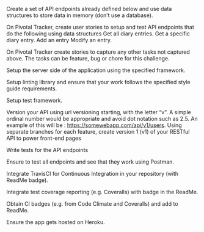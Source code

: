 Create a set of API endpoints already defined below and use data structures to store data in memory (don’t use a database).

On Pivotal Tracker, create user stories to setup and test API endpoints that do the following using data structures
Get all diary entries.
Get a specific diary entry.
Add an entry
Modify an entry.

On Pivotal Tracker create stories to capture any other tasks not captured above. The tasks can be feature, bug or chore for this challenge.

Setup the server side of the application using the specified framework.

Setup linting library and ensure that your work follows the specified style guide requirements.

Setup test framework.

Version your API using url versioning starting, with the letter “v”. A simple ordinal number would be appropriate and avoid dot notation such as 2.5. An example of this will be : https://somewebapp.com/api/v1/users.
Using separate branches for each feature, create version 1 (v1) of your RESTful API to power front-end pages

Write tests for the API endpoints

Ensure to test all endpoints and see that they work using Postman.

Integrate TravisCI for Continuous Integration in your repository (with ReadMe badge).

Integrate test coverage reporting (e.g. Coveralls) with badge in the ReadMe.

Obtain CI badges (e.g. from Code Climate and Coveralls) and add to ReadMe.

Ensure the app gets hosted on Heroku.
